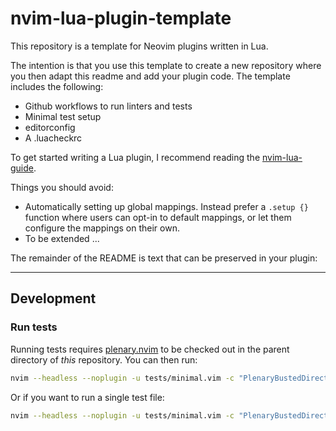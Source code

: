 # nvim-lua-plugin-template

This repository is a template for Neovim plugins written in Lua.

The intention is that you use this template to create a new repository where you then adapt this readme and add your plugin code.
The template includes the following:

- Github workflows to run linters and tests
- Minimal test setup
- editorconfig
- A .luacheckrc


To get started writing a Lua plugin, I recommend reading the [nvim-lua-guide][nvim-lua-guide].


Things you should avoid:

- Automatically setting up global mappings. Instead prefer a `.setup {}` function where users can opt-in to default mappings, or let them configure the mappings on their own.
- To be extended ...


The remainder of the README is text that can be preserved in your plugin:

---


## Development

### Run tests


Running tests requires [plenary.nvim][plenary] to be checked out in the parent directory of *this* repository.
You can then run:

```bash
nvim --headless --noplugin -u tests/minimal.vim -c "PlenaryBustedDirectory tests/ {minimal_init = 'tests/minimal.vim'}"
```

Or if you want to run a single test file:

```bash
nvim --headless --noplugin -u tests/minimal.vim -c "PlenaryBustedDirectory tests/path_to_file.lua {minimal_init = 'tests/minimal.vim'}"
```


[nvim-lua-guide]: https://github.com/nanotee/nvim-lua-guide
[plenary]: https://github.com/nvim-lua/plenary.nvim
